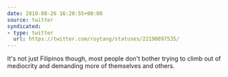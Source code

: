 ```yaml
---
date: 2010-08-26 16:20:55+00:00
source: twitter
syndicated:
- type: twitter
  url: https://twitter.com/roytang/statuses/22190897535/
---
```


It's not just Filipinos though, most people don't bother trying to climb out of mediocrity and demanding more of themselves and others.
